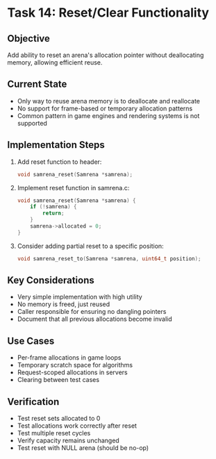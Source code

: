 # Task 14: Reset/Clear Functionality

## Objective
Add ability to reset an arena's allocation pointer without deallocating memory, allowing efficient reuse.

## Current State
- Only way to reuse arena memory is to deallocate and reallocate
- No support for frame-based or temporary allocation patterns
- Common pattern in game engines and rendering systems is not supported

## Implementation Steps
1. Add reset function to header:
   ```c
   void samrena_reset(Samrena *samrena);
   ```

2. Implement reset function in samrena.c:
   ```c
   void samrena_reset(Samrena *samrena) {
       if (!samrena) {
           return;
       }
       samrena->allocated = 0;
   }
   ```

3. Consider adding partial reset to a specific position:
   ```c
   void samrena_reset_to(Samrena *samrena, uint64_t position);
   ```

## Key Considerations
- Very simple implementation with high utility
- No memory is freed, just reused
- Caller responsible for ensuring no dangling pointers
- Document that all previous allocations become invalid

## Use Cases
- Per-frame allocations in game loops
- Temporary scratch space for algorithms
- Request-scoped allocations in servers
- Clearing between test cases

## Verification
- Test reset sets allocated to 0
- Test allocations work correctly after reset
- Test multiple reset cycles
- Verify capacity remains unchanged
- Test reset with NULL arena (should be no-op)